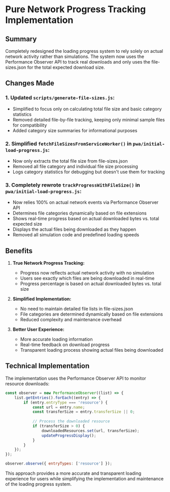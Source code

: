 # Pure Network Progress Tracking Implementation

## Summary
Completely redesigned the loading progress system to rely solely on actual network activity rather than simulations. The system now uses the Performance Observer API to track real downloads and only uses the file-sizes.json for the total expected download size.

## Changes Made

### 1. Updated `scripts/generate-file-sizes.js`:
- Simplified to focus only on calculating total file size and basic category statistics
- Removed detailed file-by-file tracking, keeping only minimal sample files for compatibility
- Added category size summaries for informational purposes

### 2. Simplified `fetchFileSizesFromServiceWorker()` in `pwa/initial-load-progress.js`:
- Now only extracts the total file size from file-sizes.json
- Removed all file category and individual file size processing
- Logs category statistics for debugging but doesn't use them for tracking

### 3. Completely rewrote `trackProgressWithFileSize()` in `pwa/initial-load-progress.js`:
- Now relies 100% on actual network events via Performance Observer API
- Determines file categories dynamically based on file extensions
- Shows real-time progress based on actual downloaded bytes vs. total expected size
- Displays the actual files being downloaded as they happen
- Removed all simulation code and predefined loading speeds

## Benefits

1. **True Network Progress Tracking:**
   - Progress now reflects actual network activity with no simulation
   - Users see exactly which files are being downloaded in real-time
   - Progress percentage is based on actual downloaded bytes vs. total size

2. **Simplified Implementation:**
   - No need to maintain detailed file lists in file-sizes.json
   - File categories are determined dynamically based on file extensions
   - Reduced complexity and maintenance overhead

3. **Better User Experience:**
   - More accurate loading information
   - Real-time feedback on download progress
   - Transparent loading process showing actual files being downloaded

## Technical Implementation

The implementation uses the Performance Observer API to monitor resource downloads:

```javascript
const observer = new PerformanceObserver((list) => {
    list.getEntries().forEach((entry) => {
        if (entry.entryType === 'resource') {
            const url = entry.name;
            const transferSize = entry.transferSize || 0;
            
            // Process the downloaded resource
            if (transferSize > 0) {
                downloadedResources.set(url, transferSize);
                updateProgressDisplay();
            }
        }
    });
});

observer.observe({ entryTypes: ['resource'] });
```

This approach provides a more accurate and transparent loading experience for users while simplifying the implementation and maintenance of the loading progress system.